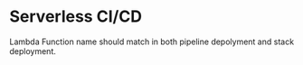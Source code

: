 # Serverless CI/CD
  Lambda Function name should match in both pipeline depolyment and stack deployment.
